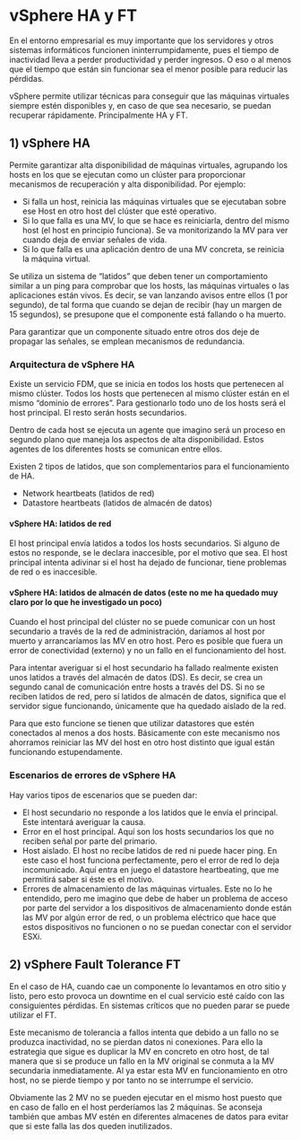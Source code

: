 # vSphere HA y FT

En el entorno empresarial es muy importante que los servidores y otros sistemas informáticos funcionen ininterrumpidamente,
pues el tiempo de inactividad lleva a perder productividad y perder ingresos. O eso o al menos que el tiempo que están sin
funcionar sea el menor posible para reducir las pérdidas.

vSphere permite utilizar técnicas para conseguir que las máquinas virtuales siempre estén disponibles y,
en caso de que sea necesario, se puedan recuperar rápidamente. Principalmente HA y FT.

## 1) vSphere HA

Permite garantizar alta disponibilidad de máquinas virtuales, agrupando los hosts en los que se ejecutan como un clúster para proporcionar mecanismos de recuperación y alta disponibilidad. Por ejemplo:

* Si falla un host, reinicia las máquinas virtuales que se ejecutaban sobre ese Host en otro host del clúster que esté operativo.
* Si lo que falla es una MV, lo que se hace es reiniciarla, dentro del mismo host (el host en principio funciona). Se va monitorizando la MV para ver cuando deja de enviar señales de vida.
* Si lo que falla es una aplicación dentro de una MV concreta, se reinicia la máquina virtual.

Se utiliza un sistema de “latidos” que deben tener un comportamiento similar a un ping para comprobar que los hosts, las máquinas virtuales o las aplicaciones están vivos. Es decir, se van lanzando avisos entre ellos (1 por segundo), de tal forma que cuando se dejan de recibir (hay un margen de 15 segundos), se presupone que el componente está fallando o ha muerto.

Para garantizar que un componente situado entre otros dos deje de propagar las señales, se emplean mecanismos de redundancia.

### Arquitectura de vSphere HA

Existe un servicio FDM, que se inicia en todos los hosts que pertenecen al mismo clúster.
Todos los hosts que pertenecen al mismo clúster están en el mismo “dominio de errores”.
Para gestionarlo todo uno de los hosts será el host principal. El resto serán hosts secundarios.

Dentro de cada host se ejecuta un agente que imagino será un proceso en segundo plano que maneja los aspectos de alta
disponibilidad. Estos agentes de los diferentes hosts se comunican entre ellos.

Existen 2 tipos de latidos, que son complementarios para el funcionamiento de HA.

* Network heartbeats (latidos de red)
* Datastore heartbeats (latidos de almacén de datos)

#### vSphere HA: latidos de red

El host principal envía latidos a todos los hosts secundarios. Si alguno de estos no responde, se le declara inaccesible,
por el motivo que sea. El host principal intenta adivinar si el host ha dejado de funcionar, tiene problemas de red o es
inaccesible.

#### vSphere HA: latidos de almacén de datos (este no me ha quedado muy claro por lo que he investigado un poco)

Cuando el host principal del clúster no se puede comunicar con un host secundario a través de la red de administración,
daríamos al host por muerto y arrancaríamos las MV en otro host. Pero es posible que fuera un error de conectividad (externo)
y no un fallo en el funcionamiento del host.

Para intentar averiguar si el host secundario ha fallado realmente existen unos latidos a través del almacén de datos (DS).
Es decir, se crea un segundo canal de comunicación entre hosts a través del DS. Si no se reciben latidos de red, pero sí
latidos de almacén de datos, significa que el servidor sigue funcionando, únicamente que ha quedado aislado de la red.

Para que esto funcione se tienen que utilizar datastores que estén conectados al menos a dos hosts. Básicamente con este
mecanismo nos ahorramos reiniciar las MV del host en otro host distinto que igual están funcionando estupendamente.

### Escenarios de errores de vSphere HA

Hay varios tipos de escenarios que se pueden dar:

* El host secundario no responde a los latidos que le envía el principal. Este intentará averiguar la causa.
* Error en el host principal. Aquí son los hosts secundarios los que no reciben señal por parte del primario.
* Host aislado. El host no recibe latidos de red ni puede hacer ping. En este caso el host funciona perfectamente, pero el error de red lo deja incomunicado. Aquí entra en juego el datastore heartbeating, que me permitirá saber si éste es el motivo.
* Errores de almacenamiento de las máquinas virtuales. Este no lo he entendido, pero me imagino que debe de haber un problema de acceso por parte del servidor a los dispositivos de almacenamiento donde están las MV por algún error de red, o un problema eléctrico que hace que estos dispositivos no funcionen o no se puedan conectar con el servidor ESXi.

## 2) vSphere Fault Tolerance FT

En el caso de HA, cuando cae un componente lo levantamos en otro sitio y listo, pero esto provoca un downtime en el
cual servicio esté caído con las consiguientes pérdidas. En sistemas críticos que no pueden parar se puede utilizar el FT.

Este mecanismo de tolerancia a fallos intenta que debido a un fallo no se produzca inactividad,
no se pierdan datos ni conexiones. Para ello la estrategia que sigue es duplicar la MV en concreto en otro host,
de tal manera que si se produce un fallo en la MV original se conmuta a la MV secundaria inmediatamente. Al ya estar esta MV en funcionamiento en otro host, no se pierde tiempo y por tanto no se interrumpe el servicio.

Obviamente las 2 MV no se pueden ejecutar en el mismo host puesto que en caso de fallo en el host perderíamos las 2 máquinas.
Se aconseja también que ambas MV estén en diferentes almacenes de datos para evitar que si este falla las dos queden
inutilizados.
